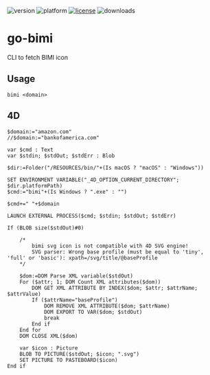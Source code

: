 ![version](https://img.shields.io/badge/version-20%2B-E23089)
![platform](https://img.shields.io/static/v1?label=platform&message=mac-intel%20|%20mac-arm%20|%20win-64&color=blue)
[![license](https://img.shields.io/github/license/miyako/go-bimi)](LICENSE)
![downloads](https://img.shields.io/github/downloads/miyako/go-bimi/total)


# go-bimi
CLI to fetch BIMI icon

## Usage

```
bimi <domain>
```

## 4D

```4d
$domain:="amazon.com"
//$domain:="bankofamerica.com"

var $cmd : Text
var $stdin; $stdOut; $stdErr : Blob

$dir:=Folder("/RESOURCES/bin/"+(Is macOS ? "macOS" : "Windows"))

SET ENVIRONMENT VARIABLE("_4D_OPTION_CURRENT_DIRECTORY"; $dir.platformPath)
$cmd:="bimi"+(Is Windows ? ".exe" : "")

$cmd+=" "+$domain

LAUNCH EXTERNAL PROCESS($cmd; $stdin; $stdOut; $stdErr)

If (BLOB size($stdOut)#0)
	
	/*
		bimi svg icon is not compatible with 4D SVG engine!
		SVG parser: Wrong base profile (must be equal to 'tiny', 'full' or 'basic'): xpath=/svg/title/@baseProfile
	*/
	
	$dom:=DOM Parse XML variable($stdOut)
	For ($attr; 1; DOM Count XML attributes($dom))
		DOM GET XML ATTRIBUTE BY INDEX($dom; $attr; $attrName; $attrValue)
		If ($attrName="baseProfile")
			DOM REMOVE XML ATTRIBUTE($dom; $attrName)
			DOM EXPORT TO VAR($dom; $stdOut)
			break
		End if 
	End for 
	DOM CLOSE XML($dom)
	
	var $icon : Picture
	BLOB TO PICTURE($stdOut; $icon; ".svg")
	SET PICTURE TO PASTEBOARD($icon)
End if
```
